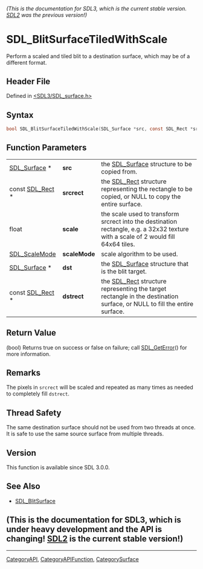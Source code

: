 ###### (This is the documentation for SDL3, which is the current stable version. [SDL2](https://wiki.libsdl.org/SDL2/) was the previous version!)
# SDL_BlitSurfaceTiledWithScale

Perform a scaled and tiled blit to a destination surface, which may be of a different format.

## Header File

Defined in [<SDL3/SDL_surface.h>](https://github.com/libsdl-org/SDL/blob/main/include/SDL3/SDL_surface.h)

## Syntax

```c
bool SDL_BlitSurfaceTiledWithScale(SDL_Surface *src, const SDL_Rect *srcrect, float scale, SDL_ScaleMode scaleMode, SDL_Surface *dst, const SDL_Rect *dstrect);
```

## Function Parameters

|                                |               |                                                                                                                                      |
| ------------------------------ | ------------- | ------------------------------------------------------------------------------------------------------------------------------------ |
| [SDL_Surface](SDL_Surface) *   | **src**       | the [SDL_Surface](SDL_Surface) structure to be copied from.                                                                          |
| const [SDL_Rect](SDL_Rect) *   | **srcrect**   | the [SDL_Rect](SDL_Rect) structure representing the rectangle to be copied, or NULL to copy the entire surface.                      |
| float                          | **scale**     | the scale used to transform srcrect into the destination rectangle, e.g. a 32x32 texture with a scale of 2 would fill 64x64 tiles.   |
| [SDL_ScaleMode](SDL_ScaleMode) | **scaleMode** | scale algorithm to be used.                                                                                                          |
| [SDL_Surface](SDL_Surface) *   | **dst**       | the [SDL_Surface](SDL_Surface) structure that is the blit target.                                                                    |
| const [SDL_Rect](SDL_Rect) *   | **dstrect**   | the [SDL_Rect](SDL_Rect) structure representing the target rectangle in the destination surface, or NULL to fill the entire surface. |

## Return Value

(bool) Returns true on success or false on failure; call
[SDL_GetError](SDL_GetError)() for more information.

## Remarks

The pixels in `srcrect` will be scaled and repeated as many times as needed
to completely fill `dstrect`.

## Thread Safety

The same destination surface should not be used from two threads at once.
It is safe to use the same source surface from multiple threads.

## Version

This function is available since SDL 3.0.0.

## See Also

- [SDL_BlitSurface](SDL_BlitSurface)


## (This is the documentation for SDL3, which is under heavy development and the API is changing! [SDL2](https://wiki.libsdl.org/SDL2/) is the current stable version!)



----
[CategoryAPI](CategoryAPI), [CategoryAPIFunction](CategoryAPIFunction), [CategorySurface](CategorySurface)

